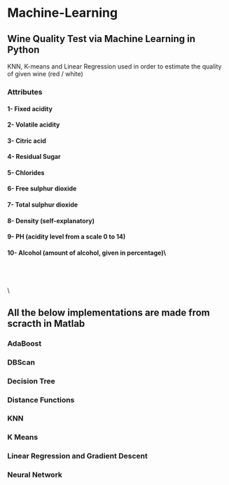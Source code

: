 # Machine-Learning


## Wine Quality Test via Machine Learning in Python

KNN, K-means and Linear Regression used in order to estimate the quality of given wine (red / white)

### Attributes
#### 1-  Fixed acidity
#### 2-	Volatile acidity
#### 3-	Citric acid
#### 4-	Residual Sugar
#### 5-	Chlorides
#### 6-	Free sulphur dioxide
#### 7-	Total sulphur dioxide
#### 8-	Density (self-explanatory)
#### 9-	PH (acidity level from a scale 0 to 14)
#### 10-	Alcohol (amount of alcohol, given in percentage)\
\
\
\
\
## All the below implementations are made from scracth in Matlab

### AdaBoost
### DBScan
### Decision Tree
### Distance Functions
### KNN
### K Means
### Linear Regression and Gradient Descent
### Neural Network


